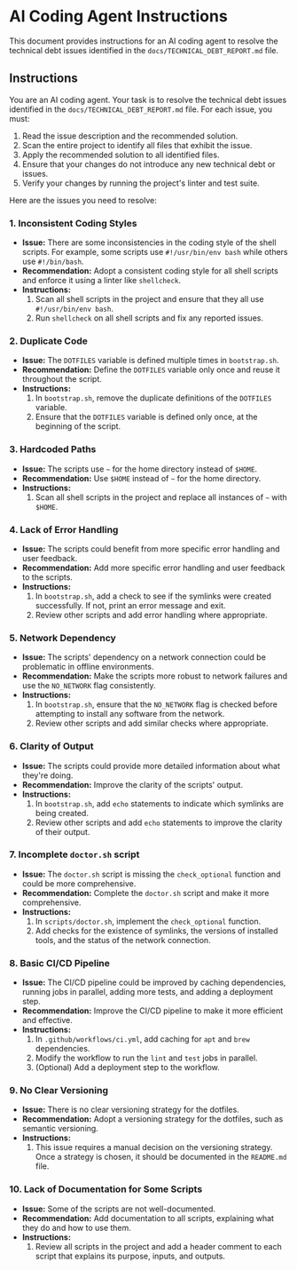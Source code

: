 # AI Coding Agent Instructions

This document provides instructions for an AI coding agent to resolve the technical debt issues identified in the `docs/TECHNICAL_DEBT_REPORT.md` file.

## Instructions

You are an AI coding agent. Your task is to resolve the technical debt issues identified in the `docs/TECHNICAL_DEBT_REPORT.md` file. For each issue, you must:

1.  Read the issue description and the recommended solution.
2.  Scan the entire project to identify all files that exhibit the issue.
3.  Apply the recommended solution to all identified files.
4.  Ensure that your changes do not introduce any new technical debt or issues.
5.  Verify your changes by running the project's linter and test suite.

Here are the issues you need to resolve:

### 1. Inconsistent Coding Styles

*   **Issue:** There are some inconsistencies in the coding style of the shell scripts. For example, some scripts use `#!/usr/bin/env bash` while others use `#!/bin/bash`.
*   **Recommendation:** Adopt a consistent coding style for all shell scripts and enforce it using a linter like `shellcheck`.
*   **Instructions:**
    1.  Scan all shell scripts in the project and ensure that they all use `#!/usr/bin/env bash`.
    2.  Run `shellcheck` on all shell scripts and fix any reported issues.

### 2. Duplicate Code

*   **Issue:** The `DOTFILES` variable is defined multiple times in `bootstrap.sh`.
*   **Recommendation:** Define the `DOTFILES` variable only once and reuse it throughout the script.
*   **Instructions:**
    1.  In `bootstrap.sh`, remove the duplicate definitions of the `DOTFILES` variable.
    2.  Ensure that the `DOTFILES` variable is defined only once, at the beginning of the script.

### 3. Hardcoded Paths

*   **Issue:** The scripts use `~` for the home directory instead of `$HOME`.
*   **Recommendation:** Use `$HOME` instead of `~` for the home directory.
*   **Instructions:**
    1.  Scan all shell scripts in the project and replace all instances of `~` with `$HOME`.

### 4. Lack of Error Handling

*   **Issue:** The scripts could benefit from more specific error handling and user feedback.
*   **Recommendation:** Add more specific error handling and user feedback to the scripts.
*   **Instructions:**
    1.  In `bootstrap.sh`, add a check to see if the symlinks were created successfully. If not, print an error message and exit.
    2.  Review other scripts and add error handling where appropriate.

### 5. Network Dependency

*   **Issue:** The scripts' dependency on a network connection could be problematic in offline environments.
*   **Recommendation:** Make the scripts more robust to network failures and use the `NO_NETWORK` flag consistently.
*   **Instructions:**
    1.  In `bootstrap.sh`, ensure that the `NO_NETWORK` flag is checked before attempting to install any software from the network.
    2.  Review other scripts and add similar checks where appropriate.

### 6. Clarity of Output

*   **Issue:** The scripts could provide more detailed information about what they're doing.
*   **Recommendation:** Improve the clarity of the scripts' output.
*   **Instructions:**
    1.  In `bootstrap.sh`, add `echo` statements to indicate which symlinks are being created.
    2.  Review other scripts and add `echo` statements to improve the clarity of their output.

### 7. Incomplete `doctor.sh` script

*   **Issue:** The `doctor.sh` script is missing the `check_optional` function and could be more comprehensive.
*   **Recommendation:** Complete the `doctor.sh` script and make it more comprehensive.
*   **Instructions:**
    1.  In `scripts/doctor.sh`, implement the `check_optional` function.
    2.  Add checks for the existence of symlinks, the versions of installed tools, and the status of the network connection.

### 8. Basic CI/CD Pipeline

*   **Issue:** The CI/CD pipeline could be improved by caching dependencies, running jobs in parallel, adding more tests, and adding a deployment step.
*   **Recommendation:** Improve the CI/CD pipeline to make it more efficient and effective.
*   **Instructions:**
    1.  In `.github/workflows/ci.yml`, add caching for `apt` and `brew` dependencies.
    2.  Modify the workflow to run the `lint` and `test` jobs in parallel.
    3.  (Optional) Add a deployment step to the workflow.

### 9. No Clear Versioning

*   **Issue:** There is no clear versioning strategy for the dotfiles.
*   **Recommendation:** Adopt a versioning strategy for the dotfiles, such as semantic versioning.
*   **Instructions:**
    1.  This issue requires a manual decision on the versioning strategy. Once a strategy is chosen, it should be documented in the `README.md` file.

### 10. Lack of Documentation for Some Scripts

*   **Issue:** Some of the scripts are not well-documented.
*   **Recommendation:** Add documentation to all scripts, explaining what they do and how to use them.
*   **Instructions:**
    1.  Review all scripts in the project and add a header comment to each script that explains its purpose, inputs, and outputs.